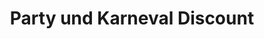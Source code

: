 ---
title: "Party und Karneval Discount"
url: /duesseldorf/party-und-karneval-discount/
shop: Kleidung
---